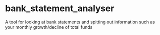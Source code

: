 # bank_statement_analyser
A tool for looking at bank statements and spitting out information such as your monthly growth/decline of total funds
